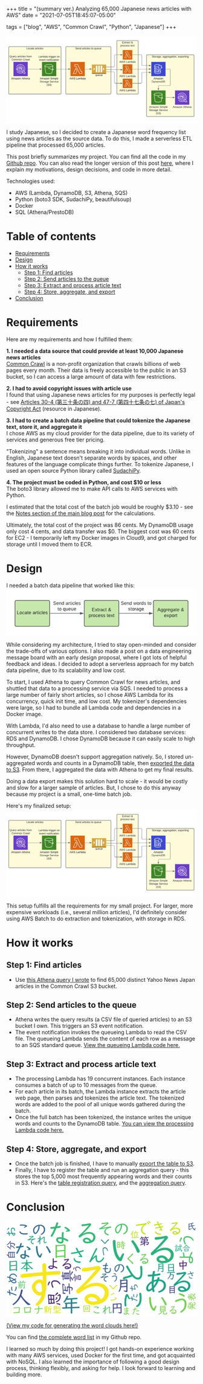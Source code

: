 +++
title = "(summary ver.) Analyzing 65,000 Japanese news articles with AWS"
date = "2021-07-05T18:45:07-05:00"

tags = ["blog", "AWS", "Common Crawl", "Python", "Japanese"]
+++

![My design](/japanese_news/design.png)  

I study Japanese, so I decided to create a Japanese word frequency list using news articles as the source data. To do this, I made a serverless ETL pipeline that processed 65,000 articles. 

This post briefly summarizes my project. You can find all the code in my [Github repo](https://github.com/danielmatsuda/japanese_news).  You can also read the longer version of this post [here](https://danielmatsuda.github.io/japanese-news-project/), where I explain my motivations, design decisions, and code in more detail.

Technologies used: 
- AWS (Lambda, DynamoDB, S3, Athena, SQS)
- Python (boto3 SDK, SudachiPy, beautifulsoup)
- Docker
- SQL (Athena/PrestoDB)

# Table of contents <!-- omit in toc -->
- [Requirements](#requirements)
- [Design](#design)
- [How it works](#how-it-works)
  - [Step 1: Find articles](#step-1-find-articles)
  - [Step 2: Send articles to the queue](#step-2-send-articles-to-the-queue)
  - [Step 3: Extract and process article text](#step-3-extract-and-process-article-text)
  - [Step 4: Store, aggregate, and export](#step-4-store-aggregate-and-export)
- [Conclusion](#conclusion)

# Requirements

Here are my requirements and how I fulfilled them:

**1. I needed a data source that could provide at least 10,000 Japanese news articles**  
[Common Crawl](https://commoncrawl.org/about/) is a non-profit organization that crawls billions of web pages every month. Their data is freely accessible to the public in an S3 bucket, so I can access a large amount of data with few restrictions. 
  
**2. I had to avoid copyright issues with article use**  
I found that using Japanese news articles for my purposes is perfectly legal - see [Articles 30-4 (第三十条の四) and 47-7 (第四十七条の七) of Japan's Copyright Act](https://elaws.e-gov.go.jp/document?lawid=345AC0000000048) (resource in Japanese).  

**3. I had to create a batch data pipeline that could tokenize the Japanese text, store it, and aggregate it**  
I chose AWS as my cloud provider for the data pipeline, due to its variety of services and generous free tier pricing.  

"Tokenizing" a sentence means breaking it into individual words. Unlike in English, Japanese text doesn't separate words by spaces, and other features of the language complicate things further. To tokenize Japanese, I used an open source Python library called [SudachiPy](https://github.com/WorksApplications/SudachiPy). 

**4. The project must be coded in Python, and cost $10 or less**  
The boto3 library allowed me to make API calls to AWS services with Python.  

I estimated that the total cost of the batch job would be roughly $3.10 - see the [Notes section of the main blog post](https://danielmatsuda.github.io/japanese-news-project/#notes-estimating-costs) for the calculations.  

Ultimately, the total cost of the project was 86 cents. My DynamoDB usage only cost 4 cents, and data transfer was $0. The biggest cost was 60 cents for EC2 - I temporarily left my Docker images in Cloud9, and got charged for storage until I moved them to ECR. 
  
# Design

I needed a batch data pipeline that worked like this:
![A high level architecture](/japanese_news/highlevel.png)  

While considering my architecture, I tried to stay open-minded and consider the trade-offs of various options. I also made a post on a data engineering message board with an early design proposal, where I got lots of helpful feedback and ideas. I decided to adopt a serverless approach for my batch data pipeline, due to its scalability and low cost.

To start, I used Athena to query Common Crawl for news articles, and shuttled that data to a processing service via SQS. I needed to process a large number of fairly short articles, so I chose AWS Lambda for its concurrency, quick init time, and low cost. My tokenizer's dependencies were large, so I had to bundle all Lambda code and dependencies in a Docker image.

With Lambda, I'd also need to use a database to handle a large number of concurrent writes to the data store. I considered two database services: RDS and DynamoDB. I chose DynamoDB because it can easily scale to high throughput. 

However, DynamoDB doesn't support aggregation natively. So, I stored un-aggregated words and counts in a DynamoDB table, then [exported the data to S3](https://aws.amazon.com/blogs/aws/new-export-amazon-dynamodb-table-data-to-data-lake-amazon-s3/). From there, I aggregated the data with Athena to get my final results. 

Doing a data export makes this solution hard to scale - it would be costly and slow for a larger sample of articles. But, I chose to do this anyway because my project is a small, one-time batch job.  

Here's my finalized setup:  
![My design](/japanese_news/design.png)  

This setup fulfills all the requirements for my small project. For larger, more expensive workloads (i.e., several million articles), I'd definitely consider using AWS Batch to do extraction and tokenization, with storage in RDS.

# How it works

## Step 1: Find articles

- Use [this Athena query I wrote](https://github.com/danielmatsuda/japanese_news/blob/main/queries/finalized_query.sql) to find 65,000 distinct Yahoo News Japan articles in the Common Crawl S3 bucket. 

## Step 2: Send articles to the queue

- Athena writes the query results (a CSV file of queried articles) to an S3 bucket I own. This triggers an S3 event notification.
- The event notification invokes the queueing Lambda to read the CSV file. The queueing Lambda sends the content of each row as a message to an SQS standard queue. [View the queueing Lambda code here.](https://github.com/danielmatsuda/japanese_news/blob/main/lambdas/csv_to_queue.py)

## Step 3: Extract and process article text

- The processing Lambda has 19 concurrent instances. Each instance consumes a batch of up to 10 messages from the queue.
- For each article in its batch, the Lambda instance extracts the article web page, then parses and tokenizes the article text. The tokenized words are added to the pool of all unique words gathered during the batch.
- Once the full batch has been tokenized, the instance writes the unique words and counts to the DynamoDB table. [You can view the processing Lambda code here.](https://github.com/danielmatsuda/japanese_news/blob/main/lambdas/queue_consumer.py) 

## Step 4: Store, aggregate, and export
 
- Once the batch job is finished, I have to manually [export the table to S3](https://aws.amazon.com/blogs/aws/new-export-amazon-dynamodb-table-data-to-data-lake-amazon-s3/). 
- Finally, I have to register the table and run an aggregation query - this stores the top 5,000 most frequently appearing words and their counts in S3. Here's the [table registration query](https://github.com/danielmatsuda/japanese_news/blob/main/queries/news_DDL.sql), and the [aggregation query](https://github.com/danielmatsuda/japanese_news/blob/main/queries/news_DML.sql).

# Conclusion

![first fifty](/japanese_news/ffwordcloud.png)

[(View my code for generating the word clouds here!)](https://github.com/danielmatsuda/japanese_news/blob/main/wordclouds/word_cloud.py)

You can find [the complete word list](https://github.com/danielmatsuda/japanese_news/blob/main/5000_words.csv) in my Github repo.  

I learned so much by doing this project! I got hands-on experience working with many AWS services, used Docker for the first time, and got acquainted with NoSQL. I also learned the importance of following a good design process, thinking flexibly, and asking for help. I look forward to learning and building more.